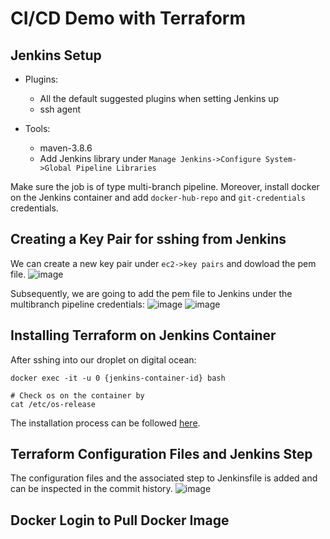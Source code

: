 # CI/CD Demo with Terraform

## Jenkins Setup

* Plugins:
  * All the default suggested plugins when setting Jenkins up
  * ssh agent

* Tools:
  * maven-3.8.6
  * Add Jenkins library under `Manage Jenkins->Configure System->Global Pipeline Libraries`

Make sure the job is of type multi-branch pipeline. Moreover, install docker on the Jenkins container and add `docker-hub-repo` and `git-credentials` credentials.

## Creating a Key Pair for sshing from Jenkins

We can create a new key pair under `ec2->key pairs` and dowload the pem file.
![image](https://github.com/ArshaShiri/DevOpsBootcampTerraformCICD/assets/18715119/6791cee0-c4f2-432c-8640-3edcf79a04c8)

Subsequently, we are going to add the pem file to Jenkins under the multibranch pipeline credentials:
![image](https://github.com/ArshaShiri/DevOpsBootcampTerraformCICD/assets/18715119/a0e877ec-031c-4a53-840d-3371dec1a2fb)
![image](https://github.com/ArshaShiri/DevOpsBootcampTerraformCICD/assets/18715119/4c81fd81-970c-4fc1-95f5-bfb3d7b7af97)

## Installing Terraform on Jenkins Container

After sshing into our droplet on digital ocean:

    docker exec -it -u 0 {jenkins-container-id} bash
    
    # Check os on the container by 
    cat /etc/os-release 
    
The installation process can be followed [here](https://developer.hashicorp.com/terraform/tutorials/aws-get-started/install-cli).


## Terraform Configuration Files and Jenkins Step

The configuration files and the associated step to Jenkinsfile is added and can be inspected in the commit history.
![image](https://github.com/ArshaShiri/DevOpsBootcampTerraformCICD/assets/18715119/9ed80660-9548-4b57-a15d-a9a85d7d6f95)

## Docker Login to Pull Docker Image

